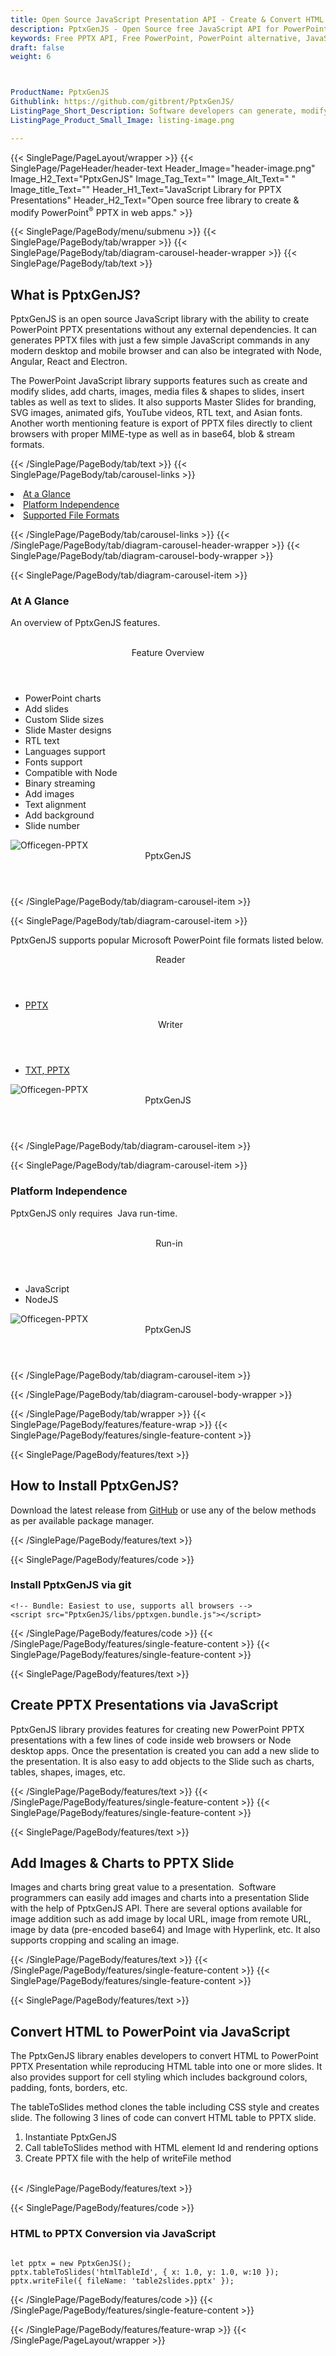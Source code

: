 ```yaml
---
title: Open Source JavaScript Presentation API - Create & Convert HTML to PPTX
description: PptxGenJS - Open Source free JavaScript API for PowerPoint Presentation files. Developers can create, edit PPTX, convert HTML to PPTX or add Images or Charts.
keywords: Free PPTX API, Free PowerPoint, PowerPoint alternative, JavaScript PPTX, JavaScript PowerPoint , JavaScript PowerPoint PPTX, Microsoft office JavaScript,  JavaScript PPTX API, JavaScript PPTX library, JavaScript presentations, convert HTML to PPTX, add Images presentation, add Charts in PPTX file,  create PPTX slide, JavaScript PowerPoint library, modify PPTX files
draft: false
weight: 6



ProductName: PptxGenJS
Githublink: https://github.com/gitbrent/PptxGenJS/
ListingPage_Short_Description: Software developers can generate, modify & manipulate Microsoft PowerPoint Presentations with a few simple JavaScript commands in a web browser.
ListingPage_Product_Small_Image: listing-image.png 

---
```


{{< SinglePage/PageLayout/wrapper >}}
{{< SinglePage/PageHeader/header-text
Header_Image="header-image.png"
Image_H2_Text="PptxGenJS"
Image_Tag_Text=""
Image_Alt_Text=" "
Image_title_Text=""
Header_H1_Text="JavaScript Library for PPTX Presentations"
Header_H2_Text="Open source free library to create & modify PowerPoint<sup>®</sup> PPTX in web apps." >}}

{{< SinglePage/PageBody/menu/submenu >}}
{{< SinglePage/PageBody/tab/wrapper >}}
{{< SinglePage/PageBody/tab/diagram-carousel-header-wrapper >}}
{{< SinglePage/PageBody/tab/text >}}



<h2 class="h2title">What is PptxGenJS?</h2>
<p>PptxGenJS is an open source JavaScript library with the ability to create PowerPoint PPTX presentations without any external dependencies. It can generates PPTX files with just a few simple JavaScript commands in any modern desktop and mobile browser and can also be integrated with Node, Angular, React and Electron.</p>
<p>The PowerPoint JavaScript library supports features such as create and modify slides, add charts, images, media files & shapes to slides, insert tables as well as text to slides. It also supports Master Slides for branding, SVG images, animated gifs, YouTube videos, RTL text, and Asian fonts. Another worth mentioning feature is export of PPTX files directly to client browsers with proper MIME-type as well as in base64, blob & stream formats.</p>

{{< /SinglePage/PageBody/tab/text >}}
{{< SinglePage/PageBody/tab/carousel-links >}}

<li data-target="#diagramcarousel" data-slide-to="0"><a href="#">At a Glance</a></li>
<li data-target="#diagramcarousel" data-slide-to="2"><a href="#">Platform Independence</a></li>
<li data-target="#diagramcarousel" data-slide-to="1"><a class="activetab" href="#">Supported File Formats</a></li>


{{< /SinglePage/PageBody/tab/carousel-links >}}
{{< /SinglePage/PageBody/tab/diagram-carousel-header-wrapper >}}
{{< SinglePage/PageBody/tab/diagram-carousel-body-wrapper >}}

{{< SinglePage/PageBody/tab/diagram-carousel-item >}}
<h3>At A Glance</h3>
<p>An overview of PptxGenJS features.</p>
<div class="diagram1 d1-poi">
<div class="d1-row">
<div class="d1-col d1-left"> </div>
<!--/left -->
<div class="d1-col d1-right"><header>Feature Overview</header>
<ul>
<li>PowerPoint charts</li>
<li>Add slides</li>
<li>Custom Slide sizes</li>
<li>Slide Master designs</li>
<li>RTL text</li>
<li>Languages support</li>
<li>Fonts support</li>
<li>Compatible with Node</li>
<li>Binary streaming</li>
<li>Add images</li>
<li>Text alignment</li>
<li>Add background</li>
<li>Slide number</li>
</ul>
</div>
<!--/right --></div>
<!--/row-->
<div class="d1-logo"><img class="bg-lite" src='listing-image.png' alt="Officegen-PPTX"><header>PptxGenJS</header><footer><small></small></footer></div>
<!--/logo--></div>
<!--/diagram1-->
{{< /SinglePage/PageBody/tab/diagram-carousel-item >}}

{{< SinglePage/PageBody/tab/diagram-carousel-item >}}
<p>PptxGenJS supports popular Microsoft PowerPoint file formats listed below.</p>
<div class="diagram1 d2  d1-poi">
<div class="d1-row">
<div class="d1-col d1-left"><header><i class="fa fa-arrows-v "> </i> Reader</header>
<ul>
<li><a href="https://wiki.fileformat.com/presentation/pptx/">PPTX</a></li>
</ul>
</div>
<!--/left-->
<div class="d1-col d1-right"><header><i class="fa  fa-long-arrow-down"> </i> Writer</header>
<ul>
<li><a href="https://wiki.fileformat.com/word-processing/txt/">TXT</a><a href="https://wiki.fileformat.com/presentation/pptx/">, PPTX</a></li>
</ul>
</div>
<!--/right--></div>
<!--/row-->
<div class="d1-logo"><img class="bg-lite" src='listing-image.png' alt="Officegen-PPTX"><header>PptxGenJS</header><footer><small></small></footer></div>
<!--/logo--></div>
<!--/diagram2-->
{{< /SinglePage/PageBody/tab/diagram-carousel-item >}}

{{< SinglePage/PageBody/tab/diagram-carousel-item >}}
<h3>Platform Independence</h3>
<p>PptxGenJS only requires  Java run-time.</p>
<div class="diagram1 d1-poi">
<div class="d1-row">
<div class="d1-col d1-left"> </div>
<div class="d1-col d1-right"><header><i class="fa fa-cubes"> </i>Run-in</header>
<ul>
<li>JavaScript</li>
<li>NodeJS  </li>
</ul>
</div>
<!--/left--><!--/right--></div>
<!--/row-->
<div class="d1-logo"><img class="bg-lite" src='listing-image.png' alt="Officegen-PPTX"><header>PptxGenJS</header><footer><small></small></footer></div>
<!--/logo--></div>
<!--/diagram2 -->
{{< /SinglePage/PageBody/tab/diagram-carousel-item >}}

{{< /SinglePage/PageBody/tab/diagram-carousel-body-wrapper >}}

{{< /SinglePage/PageBody/tab/wrapper >}}
{{< SinglePage/PageBody/features/feature-wrap >}}
{{< SinglePage/PageBody/features/single-feature-content >}}

{{< SinglePage/PageBody/features/text >}}
<h2 class="h2title">How to Install PptxGenJS?</h2>
<p>Download the latest release from <a href="https://github.com/gitbrent/PptxGenJS/releases/latest">GitHub</a> or use any of the below methods as per available package manager.</p>
{{< /SinglePage/PageBody/features/text >}}

{{< SinglePage/PageBody/features/code >}}
<h3>Install PptxGenJS via git</h3>
<pre><code class="hljs css language-html"><span class="hljs-comment">&lt;!-- Bundle: Easiest to use, supports all browsers --&gt;</span>
<span class="hljs-tag">&lt;<span class="hljs-name">script</span> <span class="hljs-attr">src</span>=<span class="hljs-string">"PptxGenJS/libs/pptxgen.bundle.js"</span>&gt;</span><span class="hljs-tag">&lt;/<span class="hljs-name">script</span>&gt;</span></code></pre>

{{< /SinglePage/PageBody/features/code >}}
{{< /SinglePage/PageBody/features/single-feature-content >}}
{{< SinglePage/PageBody/features/single-feature-content >}}

{{< SinglePage/PageBody/features/text >}}
<h2 class="h2title">Create PPTX Presentations via JavaScript</h2>
<p>PptxGenJS library provides features for creating new PowerPoint PPTX presentations with a few lines of code inside web browsers or Node desktop apps. Once the presentation is created you can add a new slide to the presentation. It is also easy to add objects to the Slide such as charts, tables, shapes, images, etc.</p>

{{< /SinglePage/PageBody/features/text >}}
{{< /SinglePage/PageBody/features/single-feature-content >}}
{{< SinglePage/PageBody/features/single-feature-content >}}

{{< SinglePage/PageBody/features/text >}}
<h2 class="h2title">Add Images & Charts to PPTX Slide</h2>
<p>Images and charts bring great value to a presentation.  Software programmers can easily add images and charts into a presentation Slide with the help of PptxGenJS API. There are several options available for image addition such as add image by local URL, image from remote URL, image by data (pre-encoded base64) and Image with Hyperlink, etc. It also supports cropping and scaling an image.</p>

{{< /SinglePage/PageBody/features/text >}}
{{< /SinglePage/PageBody/features/single-feature-content >}}
{{< SinglePage/PageBody/features/single-feature-content >}}

{{< SinglePage/PageBody/features/text >}}
<h2 class="h2title">Convert HTML to PowerPoint via JavaScript</h2>
<p>The PptxGenJS library enables developers to convert HTML to PowerPoint PPTX Presentation while reproducing HTML table into one or more slides. It also provides support for cell styling which includes background colors, padding, fonts, borders, etc.</p>
<p>The tableToSlides method clones the table including CSS style and creates slide. The following 3 lines of code can convert HTML table to PPTX slide.</p>
<ol>
<li>Instantiate PptxGenJS</li>
<li>Call tableToSlides method with HTML element Id and rendering options</li>
<li>Create PPTX file with the help of writeFile method</li>
</ol>
<br>
{{< /SinglePage/PageBody/features/text >}}

{{< SinglePage/PageBody/features/code >}}
<h3>HTML to PPTX Conversion via JavaScript</h3>
<pre><code class="js">
let pptx = new PptxGenJS();
pptx.tableToSlides('htmlTableId', { x: 1.0, y: 1.0, w:10 });
pptx.writeFile({ fileName: 'table2slides.pptx' });</code></pre>


{{< /SinglePage/PageBody/features/code >}}
{{< /SinglePage/PageBody/features/single-feature-content >}}

{{< /SinglePage/PageBody/features/feature-wrap >}}
{{< /SinglePage/PageLayout/wrapper >}}